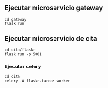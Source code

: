 ## Ejecutar microservicio gateway
```
cd gateway
flask run
```

## Ejecutar microservicio de cita
```
cd cita/flaskr
flask run -p 5001
```

### Ejecutar celery
```
cd cita
celery -A flaskr.tareas worker
```
